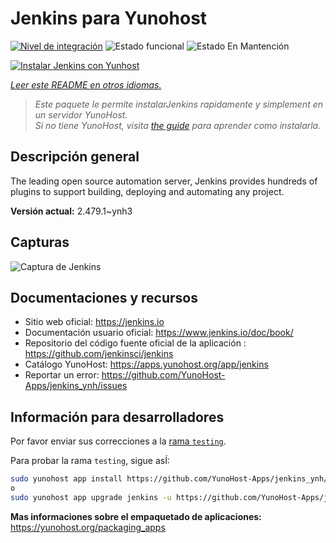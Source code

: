 <!--
Este archivo README esta generado automaticamente<https://github.com/YunoHost/apps/tree/master/tools/readme_generator>
No se debe editar a mano.
-->

# Jenkins para Yunohost

[![Nivel de integración](https://apps.yunohost.org/badge/integration/jenkins)](https://ci-apps.yunohost.org/ci/apps/jenkins/)
![Estado funcional](https://apps.yunohost.org/badge/state/jenkins)
![Estado En Mantención](https://apps.yunohost.org/badge/maintained/jenkins)

[![Instalar Jenkins con Yunhost](https://install-app.yunohost.org/install-with-yunohost.svg)](https://install-app.yunohost.org/?app=jenkins)

*[Leer este README en otros idiomas.](./ALL_README.md)*

> *Este paquete le permite instalarJenkins rapidamente y simplement en un servidor YunoHost.*  
> *Si no tiene YunoHost, visita [the guide](https://yunohost.org/install) para aprender como instalarla.*

## Descripción general

The leading open source automation server, Jenkins provides hundreds of plugins to support building, deploying and automating any project. 


**Versión actual:** 2.479.1~ynh3

## Capturas

![Captura de Jenkins](./doc/screenshots/screenshot1.png)

## Documentaciones y recursos

- Sitio web oficial: <https://jenkins.io>
- Documentación usuario oficial: <https://www.jenkins.io/doc/book/>
- Repositorio del código fuente oficial de la aplicación : <https://github.com/jenkinsci/jenkins>
- Catálogo YunoHost: <https://apps.yunohost.org/app/jenkins>
- Reportar un error: <https://github.com/YunoHost-Apps/jenkins_ynh/issues>

## Información para desarrolladores

Por favor enviar sus correcciones a la [rama `testing`](https://github.com/YunoHost-Apps/jenkins_ynh/tree/testing).

Para probar la rama `testing`, sigue asÍ:

```bash
sudo yunohost app install https://github.com/YunoHost-Apps/jenkins_ynh/tree/testing --debug
o
sudo yunohost app upgrade jenkins -u https://github.com/YunoHost-Apps/jenkins_ynh/tree/testing --debug
```

**Mas informaciones sobre el empaquetado de aplicaciones:** <https://yunohost.org/packaging_apps>
